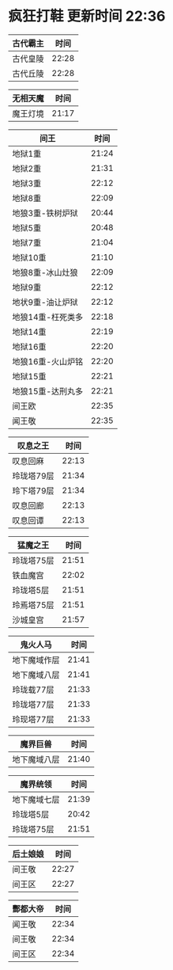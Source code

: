 # 疯狂打鞋 更新时间 22:36

| 古代霸主   | 时间    |
|--------|-------|
| 古代皇陵 | 22:28 |
| 古代丘陵 | 22:28 |

| 无相天魔   | 时间    |
|--------|-------|
| 魔王灯境 | 21:17 |

| 间王   | 时间    |
|--------|-------|
| 地狱1重 | 21:24 |
| 地狱2重 | 21:31 |
| 地狱3重 | 22:12 |
| 地狱8重 | 22:09 |
| 地狼3重-铁树炉狱 | 20:44 |
| 地狱5重 | 20:48 |
| 地狱7重 | 21:04 |
| 地狱10重 | 21:10 |
| 地狼8重-冰山灶狼 | 22:09 |
| 地狱9重 | 22:12 |
| 地状9重-油让炉狱 | 22:12 |
| 地狼14重-枉死类多 | 22:18 |
| 地狱14重 | 22:19 |
| 地狱16重 | 22:20 |
| 地狼16重-火山炉铭 | 22:20 |
| 地狱15重 | 22:21 |
| 地狼15重-达刑丸多 | 22:21 |
| 间王欧 | 22:35 |
| 闻王敬 | 22:35 |

| 叹息之王   | 时间    |
|--------|-------|
| 叹息回麻 | 22:13 |
| 玲珑塔79层 | 21:34 |
| 玲下塔79层 | 21:34 |
| 叹息回廊 | 22:13 |
| 叹息回谭 | 22:13 |

| 猛魔之王   | 时间    |
|--------|-------|
| 玲珑塔75层 | 21:51 |
| 铁血魔宫 | 22:02 |
| 玲珑塔5层 | 21:51 |
| 玲焉塔75层 | 21:51 |
| 沙城皇宫 | 21:57 |

| 鬼火人马   | 时间    |
|--------|-------|
| 地下魔域作层 | 21:41 |
| 地下魔域八层 | 21:41 |
| 玲珑载77层 | 21:33 |
| 玲珑塔77层 | 21:33 |
| 玲现塔77层 | 21:33 |

| 魔界巨兽   | 时间    |
|--------|-------|
| 地下魔域八层 | 21:40 |

| 魔界统领   | 时间    |
|--------|-------|
| 地下魔域七层 | 21:39 |
| 玲珑塔5层 | 20:42 |
| 玲珑塔75层 | 21:51 |

| 后土娘娘   | 时间    |
|--------|-------|
| 间王敬 | 22:27 |
| 间王区 | 22:27 |

| 酆都大帝   | 时间    |
|--------|-------|
| 闻王敬 | 22:34 |
| 间王敬 | 22:34 |
| 间王区 | 22:34 |